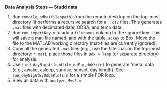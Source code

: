 __Data Analysis Steps — Studd data__

1. Run `compile_odba(filespath)` from the remote desktop on the top-most directory (it performs a recursive search for all `.csv` files. This generates `.mat` files with decimated date, ODBA, and temp data.
2. Run `run_importKey.m` to add a `filenames` column to the squirrel key. This will save a mat-file named, and with the table, `sqkey` to Box. Move the file to the MATLAB working directory (mat-files are currently ignored).
3. Copy all the generated `.mat` files (e.g., use the filter bar on the top-most directory: `*.mat`); place those files in `Box > Temp` (or separate directory) for analysis.
4. Use `find_dayNight(loadfile,doFig,doWrite)` to generate 'meta' data (e.g., awake, asleep, sunrise, sunset, day length). See `run_dayNightByOdbaPlots.m` for a simple FOR loop.
5. View all data with `analyze_MvsF.m`.
